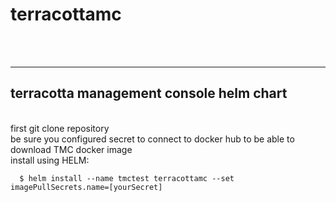 <h1>terracottamc</h1> <br><br>
<hr>
<h2>terracotta management console helm chart</h2><br>
first git clone repository<br>
be sure you configured secret to connect to docker hub to be able to download TMC docker image<br>
install using HELM:<br>
<code>
  $ helm install --name tmctest terracottamc --set imagePullSecrets.name=[yourSecret]
</code>
